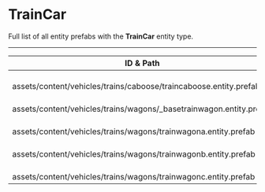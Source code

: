 # TrainCar
Full list of all <Badge type="warning" text="5"/> entity prefabs with the **TrainCar** entity type.

---
| ID & Path |
| --- |
| <a href="#1965024162"><Badge id="1965024162" type="tip" text="#"/></a> <Badge type="tip" text="1965024162"/> <Badge type="info" text="RealmedRemove"/> <Badge type="info" text="Spawnable"/> <Badge type="info" text="Gibbable"/> <Badge type="info" text="PrefabParameters"/> <Badge type="info" text="PrefabInformation"/> <Badge type="info" text="Model"/> <br> assets/content/vehicles/trains/caboose/traincaboose.entity.prefab |
| <a href="#526417839"><Badge id="526417839" type="tip" text="#"/></a> <Badge type="tip" text="526417839"/> <Badge type="info" text="RealmedRemove"/> <Badge type="info" text="Spawnable"/> <Badge type="info" text="Gibbable"/> <Badge type="info" text="PrefabInformation"/> <Badge type="info" text="Model"/> <br> assets/content/vehicles/trains/wagons/_basetrainwagon.entity.prefab |
| <a href="#2448805006"><Badge id="2448805006" type="tip" text="#"/></a> <Badge type="tip" text="2448805006"/> <Badge type="info" text="RealmedRemove"/> <Badge type="info" text="Spawnable"/> <Badge type="info" text="Gibbable"/> <Badge type="info" text="PrefabInformation"/> <Badge type="info" text="Model"/> <Badge type="info" text="PrefabParameters"/> <br> assets/content/vehicles/trains/wagons/trainwagona.entity.prefab |
| <a href="#329987112"><Badge id="329987112" type="tip" text="#"/></a> <Badge type="tip" text="329987112"/> <Badge type="info" text="RealmedRemove"/> <Badge type="info" text="Spawnable"/> <Badge type="info" text="Gibbable"/> <Badge type="info" text="PrefabInformation"/> <Badge type="info" text="Model"/> <Badge type="info" text="PrefabParameters"/> <br> assets/content/vehicles/trains/wagons/trainwagonb.entity.prefab |
| <a href="#3004380666"><Badge id="3004380666" type="tip" text="#"/></a> <Badge type="tip" text="3004380666"/> <Badge type="info" text="RealmedRemove"/> <Badge type="info" text="Spawnable"/> <Badge type="info" text="Gibbable"/> <Badge type="info" text="PrefabInformation"/> <Badge type="info" text="Model"/> <Badge type="info" text="PrefabParameters"/> <br> assets/content/vehicles/trains/wagons/trainwagonc.entity.prefab |
